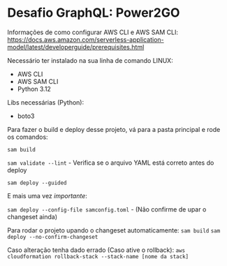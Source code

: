 # Desafio GraphQL: Power2GO

Informações de como configurar AWS CLI e AWS SAM CLI: 
https://docs.aws.amazon.com/serverless-application-model/latest/developerguide/prerequisites.html

Necessário ter instalado na sua linha de comando LINUX:

- AWS CLI
- AWS SAM CLI
- Python 3.12

Libs necessárias (Python): 

- boto3

Para fazer o build e deploy desse projeto, vá para a pasta principal e rode os comandos:

`sam build`

`sam validate --lint` - Verifica se o arquivo YAML está correto antes do deploy

`sam deploy --guided` 

E mais uma vez *importante*:

`sam deploy --config-file samconfig.toml` - (Não confirme de upar o changeset ainda)

Para rodar o projeto upando o changeset automaticamente:
`sam build` 
`sam deploy --no-confirm-changeset`

Caso alteração tenha dado errado (Caso ative o rollback): 
`aws cloudformation rollback-stack --stack-name [nome da stack]`  